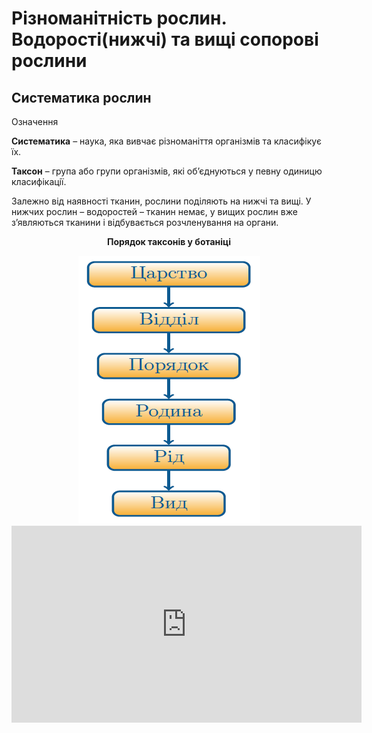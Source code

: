 # Різноманітність рослин. Водорості(нижчі) та вищі сопорові рослини

## Систематика рослин

<div class="eoz-wrap">
<span class="eoz">Означення</span>
<div class="eoz-text">
<p><b>Систематика</b> – наука, яка вивчає рiзноманiття органiзмiв та класифiкує їх.</p>
<b>Таксон</b> – група або групи органiзмiв, якi об’єднуються у певну одиницю класифiкацiї.
</div>
</div>

Залежно від наявності тканин, рослини поділяють на нижчі та вищі. У
нижчих рослин – водоростей – тканин немає, у вищих рослин вже
з’являються тканини і відбувається розчленування на органи.

<p align="center"><b>Порядок таксонів у ботаніці</b></p>
<div align="center">
<img src="carstvo.png">
</div>

<div class="fluidMedia">
<iframe align="center" width="560" height="315" src="https://www.youtube.com/embed/YHHODmL2q_I" frameborder="0" allowfullscreen></iframe>
</div>
<div class="popup">
</div>
